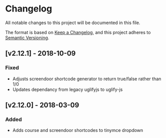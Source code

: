 # Changelog
All notable changes to this project will be documented in this file.

The format is based on [Keep a Changelog](https://keepachangelog.com/en/1.0.0/),
and this project adheres to [Semantic Versioning](https://semver.org/spec/v2.0.0.html).

## [v2.12.1] - 2018-10-09

### Fixed
- Adjusts screendoor shortcode generator to return true/false rather than 1/0
- Updates dependancy from legacy uglifyjs to uglify-js

## [v2.12.0] - 2018-03-09

### Added
- Adds course and screendoor shortcodes to tinymce dropdown